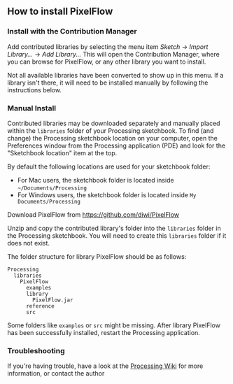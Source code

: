 ## How to install PixelFlow

### Install with the Contribution Manager

Add contributed libraries by selecting the menu item _Sketch_ → _Import Library..._ → _Add Library..._ This will open the Contribution Manager, where you can browse for PixelFlow, or any other library you want to install.

Not all available libraries have been converted to show up in this menu. If a library isn't there, it will need to be installed manually by following the instructions below.

### Manual Install

Contributed libraries may be downloaded separately and manually placed within the `libraries` folder of your Processing sketchbook. To find (and change) the Processing sketchbook location on your computer, open the Preferences window from the Processing application (PDE) and look for the "Sketchbook location" item at the top.

By default the following locations are used for your sketchbook folder: 
  * For Mac users, the sketchbook folder is located inside `~/Documents/Processing` 
  * For Windows users, the sketchbook folder is located inside `My Documents/Processing`

Download PixelFlow from https://github.com/diwi/PixelFlow

Unzip and copy the contributed library's folder into the `libraries` folder in the Processing sketchbook. You will need to create this `libraries` folder if it does not exist.

The folder structure for library PixelFlow should be as follows:

```
Processing
  libraries
    PixelFlow
      examples
      library
        PixelFlow.jar
      reference
      src
```
             
Some folders like `examples` or `src` might be missing. After library PixelFlow has been successfully installed, restart the Processing application.

### Troubleshooting

If you're having trouble, have a look at the [Processing Wiki](https://github.com/processing/processing/wiki/How-to-Install-a-Contributed-Library) for more information, or contact the author 
